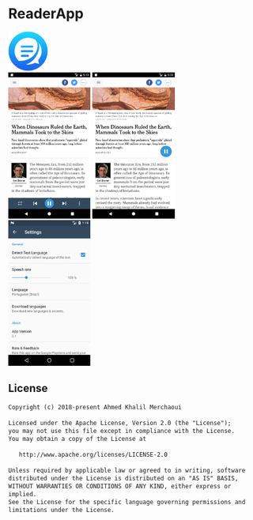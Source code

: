 # ReaderApp
<img alt="Logo" src="app/src/main/res/drawable/icon.png" width="80">

<div>
<img alt="App image" src="screenshots/device-2017-08-10-181332.png" width="33%">
<img alt="App image" src="screenshots/device-2017-08-10-183307.png" width="33%">
<img alt="App image" src="screenshots/Screenshot_1540516505.png" width="33%">
</div>

## License

    Copyright (c) 2018-present Ahmed Khalil Merchaoui

    Licensed under the Apache License, Version 2.0 (the "License");
    you may not use this file except in compliance with the License.
    You may obtain a copy of the License at
    
       http://www.apache.org/licenses/LICENSE-2.0
    
    Unless required by applicable law or agreed to in writing, software
    distributed under the License is distributed on an "AS IS" BASIS,
    WITHOUT WARRANTIES OR CONDITIONS OF ANY KIND, either express or implied.
    See the License for the specific language governing permissions and
    limitations under the License.
